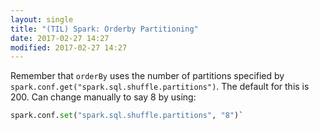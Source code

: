 ```yaml
---
layout: single
title: "(TIL) Spark: Orderby Partitioning"
date: 2017-02-27 14:27
modified: 2017-02-27 14:27
---
```


Remember that `orderBy` uses the number of partitions specified by
`spark.conf.get("spark.sql.shuffle.partitions")`.
The default for this is 200. Can change manually to say 8 by using:

```python
spark.conf.set("spark.sql.shuffle.partitions", "8")`
```
